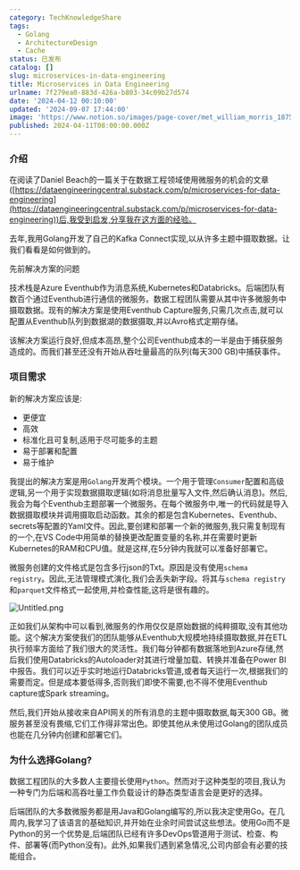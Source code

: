 ```yaml
---
category: TechKnowledgeShare
tags:
  - Golang
  - ArchitectureDesign
  - Cache
status: 已发布
catalog: []
slug: microservices-in-data-engineering
title: Microservices in Data Engineering
urlname: 7f279ea0-883d-426a-b803-34c09b27d574
date: '2024-04-12 00:10:00'
updated: '2024-09-07 17:44:00'
image: 'https://www.notion.so/images/page-cover/met_william_morris_1875.jpg'
published: 2024-04-11T08:00:00.000Z
---
```


### 介绍


在阅读了Daniel Beach的一篇关于在数据工程领域使用微服务的机会的文章([https://dataengineeringcentral.substack.com/p/microservices-for-data-engineering](https://dataengineeringcentral.substack.com/p/microservices-for-data-engineering))后,我受到启发,分享我在这方面的经验。


去年,我用Golang开发了自己的Kafka Connect实现,以从许多主题中摄取数据。让我们看看是如何做到的。


先前解决方案的问题


技术栈是Azure Eventhub作为消息系统,Kubernetes和Databricks。后端团队有数百个通过Eventhub进行通信的微服务。数据工程团队需要从其中许多微服务中摄取数据。现有的解决方案是使用Eventhub Capture服务,只需几次点击,就可以配置从Eventhub队列到数据湖的数据摄取,并以Avro格式定期存储。


该解决方案运行良好,但成本高昂,整个公司Eventhub成本的一半是由于捕获服务造成的。而我们甚至还没有开始从吞吐量最高的队列(每天300 GB)中捕获事件。


### 项目需求


新的解决方案应该是:

- 更便宜
- 高效
- 标准化且可复制,适用于尽可能多的主题
- 易于部署和配置
- 易于维护

我提出的解决方案是用`Golang`开发两个模块。一个用于管理`Consumer`配置和高级逻辑,另一个用于实现数据摄取逻辑(如将消息批量写入文件,然后确认消息)。然后,我会为每个Eventhub主题部署一个微服务。在每个微服务中,唯一的代码就是导入数据摄取模块并调用摄取启动函数。其余的都是包含Kubernetes、Eventhub、secrets等配置的Yaml文件。因此,要创建和部署一个新的微服务,我只需复制现有的一个,在VS Code中用简单的替换更改配置变量的名称,并在需要时更新Kubernetes的RAM和CPU值。就是这样,在5分钟内我就可以准备好部署它。


微服务创建的文件格式是包含多行json的Txt。原因是没有使用`schema registry`。因此,无法管理模式演化,我们会丢失新字段。将其与`schema registry`和`parquet`文件格式一起使用,并检查性能,这将是很有趣的。


![Untitled.png](https://prod-files-secure.s3.us-west-2.amazonaws.com/5d24fe63-e567-4804-86f9-9fdc62e13082/4e0f8d5d-b295-4408-9363-660688d511a9/Untitled.png?X-Amz-Algorithm=AWS4-HMAC-SHA256&X-Amz-Content-Sha256=UNSIGNED-PAYLOAD&X-Amz-Credential=ASIAZI2LB4662SC5YLTQ%2F20250301%2Fus-west-2%2Fs3%2Faws4_request&X-Amz-Date=20250301T213238Z&X-Amz-Expires=3600&X-Amz-Security-Token=IQoJb3JpZ2luX2VjEHQaCXVzLXdlc3QtMiJIMEYCIQDYiBjvwgPrEnXvhZnTVfM3w19TCtACQhiFloBL9Y6khQIhAOEc4o9hEEoWRzowJlWZWza%2FyBy4%2ByIwjR93%2Fv31t0AnKogECK3%2F%2F%2F%2F%2F%2F%2F%2F%2F%2FwEQABoMNjM3NDIzMTgzODA1Igz2mwQFmu0kuTd%2BaBoq3AM5V3TF4FPwpgOTZZYa%2BXIPSb31w3yu5qahnK%2FWZ5HGDvYTk4O4THqD1ORFIZyBP%2FF2NaOXTWBDY1HgWH0sF56nn8RQm6F45BDLlg%2BGTPVv%2FTNexUKhQ6PbyjkbxZb%2B4oqf0A7I8fXT8yVX5hK11ZkBdKh2m%2Fs2g%2BXlG%2F1n9ARXyEcZ0b5XDZHcIv6FJNBhiFEXeuFkE1DgFsXN1%2Fdp2IAqZzZD5Xd4fffv3tx%2BUkKhtVXMbqU1ZERrofh2PVTO5t0SKQjvw2VGEufYkOABFhSUCGhKcKQQOJLit%2Bls%2Bo1qjNFkjnXL%2ByE7uuGyQ56ibhj3SWoTVYTK5xa%2Fg79f4CNuGPgnsj05RXioJo7puNP0PoqHAfw%2F%2FJByp%2FXPvoSMQ%2F4BfXc2hq8M6U%2FzJeLvIzoeVsu4Q5YKENN%2F38dk1HWnLw8n4%2F98QGU2iMC%2FO95jVrdUppOQMIN7wsTZsvdpFVvXllRamnlBjmFA%2BWK5VGJQ7b0p0MccPBs14Fsn9yLzyou2vJufEE1UsduxokxQeI9CzoEqnihvZCx%2BsLmd%2BKNiqswBaBF2zOShSCg%2FvI22r%2FIkvKG26bO%2FBEvQbmhtO8c6oV9nblJ8XPa%2BhWJmZO7HxeklYb2UJWEFpd2OETDuxI2%2BBjqkAXbBiyhQ3uObnZTlQYyoJDEgt88DiwEipLCrq%2FZ%2BUWeLhqvVsGyzt6f41JyDgnyAaybv2cI9LN0vZhrksAyjMpdKUzPjkO9qpN1QAOIuoP9e6%2BM5trGy3%2BzhxQA6mack2yMi%2BsrAQrK%2BfFTxtsD8dszq7iTcbJ8w%2FNH809dei2eMUzP863OD5svjZKH3eXGFqxUQmq%2BoXf%2FvVlOPZ4mAm2T19pIR&X-Amz-Signature=a4234315f9d4bc5c0b1977efc5e09bf9d4c9f91846af9f0c8c6a6c73e8921678&X-Amz-SignedHeaders=host&x-id=GetObject)


正如我们从架构中可以看到,微服务的作用仅仅是原始数据的纯粹摄取,没有其他功能。这个解决方案使我们的团队能够从Eventhub大规模地持续摄取数据,并在ETL执行频率方面给了我们很大的灵活性。我们每分钟都有数据落地到Azure存储,然后我们使用Databricks的Autoloader对其进行增量加载、转换并准备在Power BI中报告。我们可以近乎实时地运行Databricks管道,或者每天运行一次,根据我们的需要而定。但是成本要低得多,否则我们即使不需要,也不得不使用Eventhub capture或Spark streaming。


然后,我们开始从接收来自API网关的所有消息的主题中摄取数据,每天300 GB。微服务甚至没有畏缩,它们工作得非常出色。即使其他从未使用过Golang的团队成员也能在几分钟内创建和部署它们。


### 为什么选择Golang?


数据工程团队的大多数人主要擅长使用`Python`。然而对于这种类型的项目,我认为一种专门为后端和高吞吐量工作负载设计的静态类型语言会是更好的选择。


后端团队的大多数微服务都是用Java和Golang编写的,所以我决定使用Go。在几周内,我学习了该语言的基础知识,并开始在业余时间尝试这些想法。使用Go而不是Python的另一个优势是,后端团队已经有许多DevOps管道用于测试、检查、构件、部署等(而Python没有)。此外,如果我们遇到紧急情况,公司内部会有必要的技能组合。

